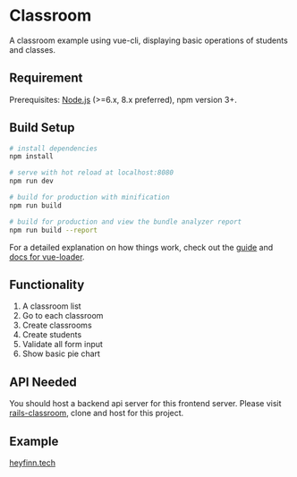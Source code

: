 # Classroom

A classroom example using vue-cli, displaying basic operations of students and classes.

## Requirement

Prerequisites: [Node.js](https://nodejs.org/en/) (>=6.x, 8.x preferred), npm version 3+.


## Build Setup

``` bash
# install dependencies
npm install

# serve with hot reload at localhost:8080
npm run dev

# build for production with minification
npm run build

# build for production and view the bundle analyzer report
npm run build --report
```

For a detailed explanation on how things work, check out the [guide](http://vuejs-templates.github.io/webpack/) and [docs for vue-loader](http://vuejs.github.io/vue-loader).

## Functionality

1. A classroom list
2. Go to each classroom
3. Create classrooms
4. Create students
5. Validate all form input
6. Show basic pie chart

## API Needed
You should host a backend api server for this frontend server. Please visit [rails-classroom](https://github.com/heyfinn/rails-classroom), clone and host for this project.

## Example
[heyfinn.tech](heyfinn.tech)